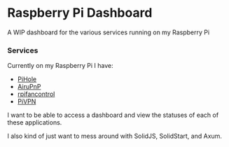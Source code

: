 # Raspberry Pi Dashboard

A WIP dashboard for the various services running on my Raspberry Pi

### Services

Currently on my Raspberry Pi I have:
  - [PiHole](https://github.com/pi-hole/pi-hole)
  - [AiruPnP](https://github.com/philippe44/AirConnect)
  - [rpifancontrol](https://github.com/mihirsamdarshi/rpi-fan-control-rs)
  - [PiVPN](https://github.com/pivpn/pivpn)

I want to be able to access a dashboard and view the statuses of each of these
applications.

I also kind of just want to mess around with SolidJS, SolidStart, and Axum.
